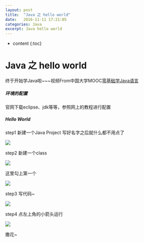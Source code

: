 ```yaml
---
layout: post
title:  "Java 之 hello world"
date:   2016-11-11 17:21:05
categories: Java
excerpt: Java hello world
---
```


* content
{:toc}

# Java 之 hello world

终于开始学Java啦~~~视频From中国大学MOOC[零基础学Java语言](http://www.icourse163.org/course/ZJU-1001541001#/info)

##### 环境的配置

官网下载eclipse、jdk等等，参照网上的教程进行配置

##### Hello World

step1 新建一个Java Project  写好名字之后就什么都不用点了

![](http://ww4.sinaimg.cn/large/006pzljrgw1f9wb0hjc2bj30ho02bmx7.jpg)

step2  新建一个class

![](http://ww3.sinaimg.cn/large/006pzljrgw1f9wb1t5b3bj30gk05vmy7.jpg)

这里勾上第一个

![](http://ww4.sinaimg.cn/large/006pzljrgw1f9wb2bc501j309o02i0su.jpg)

step3 写代码~

![](http://ww3.sinaimg.cn/large/006pzljrgw1f9wb2v875yj309y02lglw.jpg)

step4 点左上角的小箭头运行

![](http://ww1.sinaimg.cn/large/006pzljrgw1f9wb378l6sj30am034gll.jpg)

撒花~




